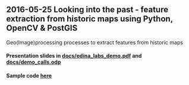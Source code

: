 ## 2016-05-25 Looking into the past - feature extraction from historic maps using Python, OpenCV & PostGIS
Geo(Image)processing processes to extract features from historic maps
#### Presentation slides in [docs/edina_labs_demo.pdf](docs/edina_labs_demo.pdf) and [docs/demo_calls.odp](docs/demo_calls.odp)
#### Sample code [here](.)

